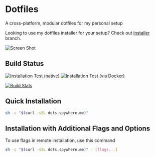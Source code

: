 # Dotfiles

A cross-platform, modular dotfiles for my personal setup

Looking to use my dotfiles installer for your setup? Check out [installer](https://github.com/spywhere/dotfiles/tree/installer) branch.

![Screen Shot](https://user-images.githubusercontent.com/1087399/270018021-aa94a7c6-4e38-4e30-994f-7281ca92f3e2.png)

## Build Status

[![Installation Test (native)](https://github.com/spywhere/dotfiles/actions/workflows/macos-test.yml/badge.svg)](https://github.com/spywhere/dotfiles/actions/workflows/macos-test.yml)
[![Installation Test (via Docker)](https://github.com/spywhere/dotfiles/actions/workflows/os-test.yml/badge.svg)](https://github.com/spywhere/dotfiles/actions/workflows/os-test.yml)

[![Build Stats](https://buildstats.info/github/chart/spywhere/dotfiles?branch=main)](https://github.com/spywhere/dotfiles/actions)

## Quick Installation

```sh
sh -c "$(curl -sSL dots.spywhere.me)"
```

## Installation with Additional Flags and Options

To use flags in remote installation, use this command

```sh
sh -c "$(curl -sSL dots.spywhere.me)" - [flags...]
```
